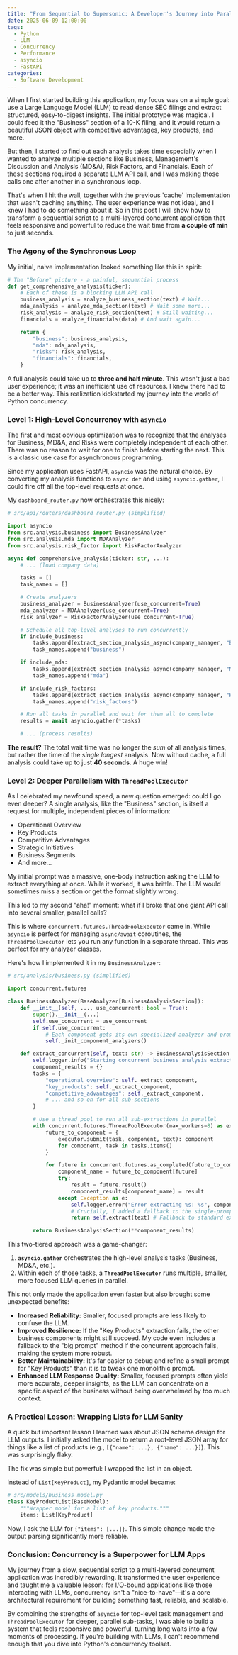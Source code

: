 ```yaml
---
title: "From Sequential to Supersonic: A Developer's Journey into Parallel LLM Queries"
date: 2025-06-09 12:00:00
tags:
  - Python
  - LLM
  - Concurrency
  - Performance
  - asyncio
  - FastAPI
categories:
  - Software Development
---
```


When I first started building this application, my focus was on a simple goal: use a Large Language Model (LLM) to read dense SEC filings and extract structured, easy-to-digest insights. The initial prototype was magical. I could feed it the "Business" section of a 10-K filing, and it would return a beautiful JSON object with competitive advantages, key products, and more.

But then, I started to find out each analysis takes time especially when I wanted to analyze multiple sections like Business, Management's Discussion and Analysis (MD&A), Risk Factors, and Financials. Each of these sections required a separate LLM API call, and I was making those calls one after another in a synchronous loop.

That's when I hit the wall, together with the previous 'cache' implementation that wasn't caching anything. The user experience was not ideal, and I knew I had to do something about it. So in this post I will show how to transform a sequential script to a multi-layered concurrent application that feels responsive and powerful to reduce the wait time from **a couple of min** to just  seconds.

### The Agony of the Synchronous Loop

My initial, naive implementation looked something like this in spirit:

```python
# The "Before" picture - a painful, sequential process
def get_comprehensive_analysis(ticker):
    # Each of these is a blocking LLM API call
    business_analysis = analyze_business_section(text) # Wait...
    mda_analysis = analyze_mda_section(text) # Wait some more...
    risk_analysis = analyze_risk_section(text) # Still waiting...
    financials = analyze_financials(data) # And wait again...

    return {
        "business": business_analysis,
        "mda": mda_analysis,
        "risks": risk_analysis,
        "financials": financials,
    }
```

A full analysis could take up to **three and half minute**. This wasn't just a bad user experience; it was an inefficient use of resources. I knew there had to be a better way. This realization kickstarted my journey into the world of Python concurrency.

### Level 1: High-Level Concurrency with `asyncio`

The first and most obvious optimization was to recognize that the analyses for Business, MD&A, and Risks were completely independent of each other. There was no reason to wait for one to finish before starting the next. This is a classic use case for asynchronous programming.

Since my application uses FastAPI, `asyncio` was the natural choice. By converting my analysis functions to `async def` and using `asyncio.gather`, I could fire off all the top-level requests at once.

My `dashboard_router.py` now orchestrates this nicely:

```python
# src/api/routers/dashboard_router.py (simplified)

import asyncio
from src.analysis.business import BusinessAnalyzer
from src.analysis.mda import MDAAnalyzer
from src.analysis.risk_factor import RiskFactorAnalyzer

async def comprehensive_analysis(ticker: str, ...):
    # ... (load company data)

    tasks = []
    task_names = []

    # Create analyzers
    business_analyzer = BusinessAnalyzer(use_concurrent=True)
    mda_analyzer = MDAAnalyzer(use_concurrent=True)
    risk_analyzer = RiskFactorAnalyzer(use_concurrent=True)

    # Schedule all top-level analyses to run concurrently
    if include_business:
        tasks.append(extract_section_analysis_async(company_manager, "Business", business_analyzer))
        task_names.append("business")

    if include_mda:
        tasks.append(extract_section_analysis_async(company_manager, "Management's Discussion and Analysis (MD&A)", mda_analyzer))
        task_names.append("mda")

    if include_risk_factors:
        tasks.append(extract_section_analysis_async(company_manager, "Risk Factors", risk_analyzer))
        task_names.append("risk_factors")

    # Run all tasks in parallel and wait for them all to complete
    results = await asyncio.gather(*tasks)

    # ... (process results)
```

**The result?** The total wait time was no longer the *sum* of all analysis times, but rather the time of the *single longest* analysis. Now without cache, a full analysis could take up to just **40 seconds**. A huge win!

### Level 2: Deeper Parallelism with `ThreadPoolExecutor`

As I celebrated my newfound speed, a new question emerged: could I go even deeper? A single analysis, like the "Business" section, is itself a request for multiple, independent pieces of information:
- Operational Overview
- Key Products
- Competitive Advantages
- Strategic Initiatives
- Business Segments
- And more...

My initial prompt was a massive, one-body instruction asking the LLM to extract everything at once. While it worked, it was brittle. The LLM would sometimes miss a section or get the format slightly wrong.

This led to my second "aha!" moment: what if I broke that one giant API call into several smaller, parallel calls?

This is where `concurrent.futures.ThreadPoolExecutor` came in. While `asyncio` is perfect for managing `async/await` coroutines, the `ThreadPoolExecutor` lets you run any function in a separate thread. This was perfect for my analyzer classes.

Here's how I implemented it in my `BusinessAnalyzer`:

```python
# src/analysis/business.py (simplified)

import concurrent.futures

class BusinessAnalyzer(BaseAnalyzer[BusinessAnalysisSection]):
    def __init__(self, ..., use_concurrent: bool = True):
        super().__init__(...)
        self.use_concurrent = use_concurrent
        if self.use_concurrent:
            # Each component gets its own specialized analyzer and prompt
            self._init_component_analyzers()

    def extract_concurrent(self, text: str) -> BusinessAnalysisSection:
        self.logger.info("Starting concurrent business analysis extraction")
        component_results = {}
        tasks = {
            "operational_overview": self._extract_component,
            "key_products": self._extract_component,
            "competitive_advantages": self._extract_component,
            # ... and so on for all sub-sections
        }

        # Use a thread pool to run all sub-extractions in parallel
        with concurrent.futures.ThreadPoolExecutor(max_workers=8) as executor:
            future_to_component = {
                executor.submit(task, component, text): component
                for component, task in tasks.items()
            }

            for future in concurrent.futures.as_completed(future_to_component):
                component_name = future_to_component[future]
                try:
                    result = future.result()
                    component_results[component_name] = result
                except Exception as e:
                    self.logger.error("Error extracting %s: %s", component_name, str(e))
                    # Crucially, I added a fallback to the single-prompt method
                    return self.extract(text) # Fallback to standard extraction

        return BusinessAnalysisSection(**component_results)
```

This two-tiered approach was a game-changer:
1.  **`asyncio.gather`** orchestrates the high-level analysis tasks (Business, MD&A, etc.).
2.  Within each of those tasks, a **`ThreadPoolExecutor`** runs multiple, smaller, more focused LLM queries in parallel.

This not only made the application even faster but also brought some unexpected benefits:
- **Increased Reliability:** Smaller, focused prompts are less likely to confuse the LLM.
- **Improved Resilience:** If the "Key Products" extraction fails, the other business components might still succeed. My code even includes a fallback to the "big prompt" method if the concurrent approach fails, making the system more robust.
- **Better Maintainability:** It's far easier to debug and refine a small prompt for "Key Products" than it is to tweak one monolithic prompt.
- **Enhanced LLM Response Quality:** Smaller, focused prompts often yield more accurate, deeper insights, as the LLM can concentrate on a specific aspect of the business without being overwhelmed by too much context.

### A Practical Lesson: Wrapping Lists for LLM Sanity

A quick but important lesson I learned was about JSON schema design for LLM outputs. I initially asked the model to return a root-level JSON array for things like a list of products (e.g., `[{"name": ...}, {"name": ...}]`). This was surprisingly flaky.

The fix was simple but powerful: I wrapped the list in an object.

Instead of `List[KeyProduct]`, my Pydantic model became:
```python
# src/models/business_model.py
class KeyProductList(BaseModel):
    """Wrapper model for a list of key products."""
    items: List[KeyProduct]
```
Now, I ask the LLM for `{"items": [...]}`. This simple change made the output parsing significantly more reliable.

### Conclusion: Concurrency is a Superpower for LLM Apps

My journey from a slow, sequential script to a multi-layered concurrent application was incredibly rewarding. It transformed the user experience and taught me a valuable lesson: for I/O-bound applications like those interacting with LLMs, concurrency isn't a "nice-to-have"—it's a core architectural requirement for building something fast, reliable, and scalable.

By combining the strengths of `asyncio` for top-level task management and `ThreadPoolExecutor` for deeper, parallel sub-tasks, I was able to build a system that feels responsive and powerful, turning long waits into a few moments of processing. If you're building with LLMs, I can't recommend enough that you dive into Python's concurrency toolset.
